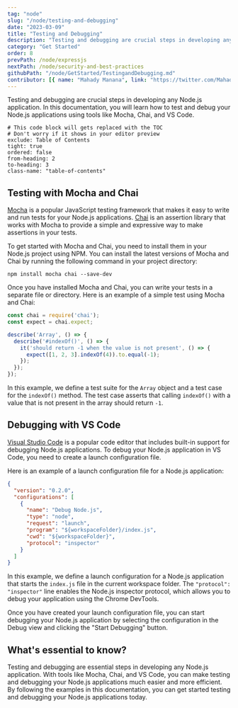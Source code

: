 ```yaml
---
tag: "node"
slug: "/node/testing-and-debugging"
date: "2023-03-09"
title: "Testing and Debugging"
description: "Testing and debugging are crucial steps in developing any Node.js application."
category: "Get Started"
order: 8
prevPath: /node/expressjs
nextPath: /node/security-and-best-practices
githubPath: "/node/GetStarted/TestingandDebugging.md"
contributor: [{ name: "Mahady Manana", link: "https://twitter.com/MahadyManana" }, { name: "Haja", link: "https://twitter.com/Haja261M" }]
---
```



Testing and debugging are crucial steps in developing any Node.js application. In this documentation, you will learn how to test and debug your Node.js applications using tools like Mocha, Chai, and VS Code.

```toc
# This code block will gets replaced with the TOC
# Don't worry if it shows in your editor preview
exclude: Table of Contents
tight: true
ordered: false
from-heading: 2
to-heading: 3
class-name: "table-of-contents"
```

## Testing with Mocha and Chai

[Mocha](https://mochajs.org/) is a popular JavaScript testing framework that makes it easy to write and run tests for your Node.js applications. [Chai](https://www.chaijs.com/) is an assertion library that works with Mocha to provide a simple and expressive way to make assertions in your tests.

To get started with Mocha and Chai, you need to install them in your Node.js project using NPM. You can install the latest versions of Mocha and Chai by running the following command in your project directory:

```batch
npm install mocha chai --save-dev
```

Once you have installed Mocha and Chai, you can write your tests in a separate file or directory. Here is an example of a simple test using Mocha and Chai:

```javascript
const chai = require('chai');
const expect = chai.expect;

describe('Array', () => {
  describe('#indexOf()', () => {
    it('should return -1 when the value is not present', () => {
      expect([1, 2, 3].indexOf(4)).to.equal(-1);
    });
  });
});
```

In this example, we define a test suite for the `Array` object and a test case for the `indexOf()` method. The test case asserts that calling `indexOf()` with a value that is not present in the array should return `-1`.

## Debugging with VS Code

[Visual Studio Code](https://code.visualstudio.com/) is a popular code editor that includes built-in support for debugging Node.js applications. To debug your Node.js application in VS Code, you need to create a launch configuration file.

Here is an example of a launch configuration file for a Node.js application:

```json
{
  "version": "0.2.0",
  "configurations": [
    {
      "name": "Debug Node.js",
      "type": "node",
      "request": "launch",
      "program": "${workspaceFolder}/index.js",
      "cwd": "${workspaceFolder}",
      "protocol": "inspector"
    }
  ]
}
```

In this example, we define a launch configuration for a Node.js application that starts the `index.js` file in the current workspace folder. The `"protocol": "inspector"` line enables the Node.js inspector protocol, which allows you to debug your application using the Chrome DevTools.

Once you have created your launch configuration file, you can start debugging your Node.js application by selecting the configuration in the Debug view and clicking the "Start Debugging" button.

## What's essential to know?

Testing and debugging are essential steps in developing any Node.js application. With tools like Mocha, Chai, and VS Code, you can make testing and debugging your Node.js applications much easier and more efficient. By following the examples in this documentation, you can get started testing and debugging your Node.js applications today.


